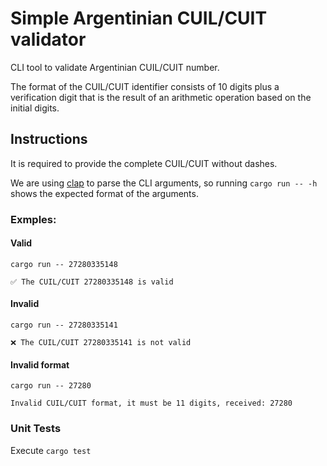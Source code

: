 # Simple Argentinian CUIL/CUIT validator

CLI tool to validate Argentinian CUIL/CUIT number.

The format of the CUIL/CUIT identifier consists of 10 digits plus a verification digit that is the result of an arithmetic operation based on the initial digits.

## Instructions

It is required to provide the complete CUIL/CUIT without dashes.

We are using [clap](https://docs.rs/clap/latest/clap/) to parse the CLI arguments, so running `cargo run -- -h` shows the expected format of the arguments.

### Exmples:

#### Valid
```
cargo run -- 27280335148

✅ The CUIL/CUIT 27280335148 is valid
```
#### Invalid
```
cargo run -- 27280335141

❌ The CUIL/CUIT 27280335141 is not valid
```

#### Invalid format
```
cargo run -- 27280

Invalid CUIL/CUIT format, it must be 11 digits, received: 27280
```

### Unit Tests

Execute `cargo test`